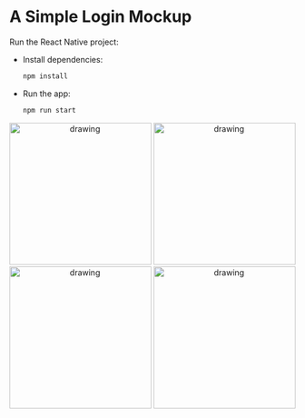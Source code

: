 # A Simple Login Mockup

Run the React Native project:

- Install dependencies:
  ```bash
  npm install
  ```
- Run the app:
  ```bash
  npm run start
  ```

<p align="center">
  <img src="https://github.com/oliveirahugo68/hcp-mobile/blob/master/docs/gifs/1_login.gif" alt="drawing" width="250"/>
  <img src="https://github.com/oliveirahugo68/hcp-mobile/blob/master/docs/gifs/2_maps.gif" alt="drawing" width="250"/>
  <img src="https://github.com/oliveirahugo68/hcp-mobile/blob/master/docs/gifs/3_managment.gif" alt="drawing" width="250"/>
  <img src="https://github.com/oliveirahugo68/hcp-mobile/blob/master/docs/gifs/4_athletes.gif" alt="drawing" width="250"/>
</p>

